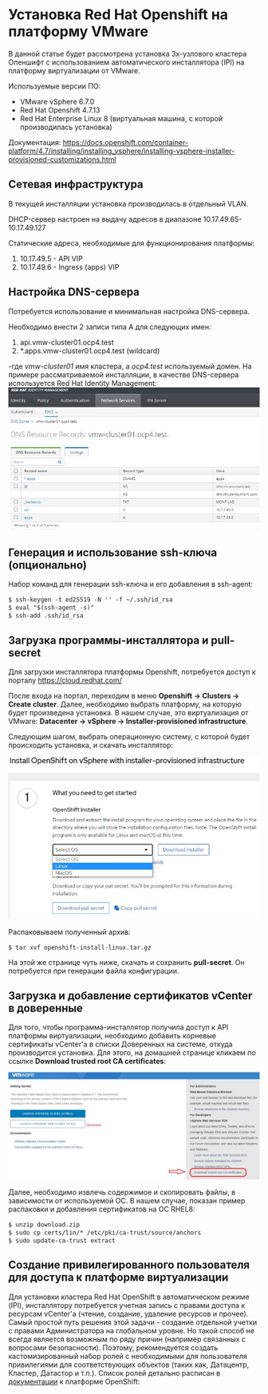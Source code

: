 # Установка Red Hat Openshift на платформу VMware

В данной статье будет рассмотрена установка 3х-узлового кластера Опеншифт с использованием автоматического инсталлятора (IPI) на платформу виртуализации от VMware.

Используемые версии ПО:
* VMware vSphere 6.7.0
* Red Hat Openshift 4.7.13
* Red Hat Enterprise Linux 8 (виртуальная машина, с которой производилась установка)

Документация:
https://docs.openshift.com/container-platform/4.7/installing/installing_vsphere/installing-vsphere-installer-provisioned-customizations.html

## Сетевая инфраструктура

В текущей инсталляции установка производилась в отдельный VLAN. 

DHCP-сервер настроен на выдачу адресов в диапазоне 10.17.49.65-10.17.49.127

Статические адреса, необходимые для функционирования платформы:

1. 10.17.49.5 - API VIP
2. 10.17.49.6 - Ingress (apps) VIP

## Настройка DNS-сервера

Потребуется использование и минимальная настройка DNS-сервера.

Необходимо внести 2 записи типа A для следующих имен:

1. api.vmw-cluster01.ocp4.test
2. *.apps.vmw-cluster01.ocp4.test (wildcard)

-где _vmw-cluster01_ имя кластера, а _ocp4.test_ используемый домен.
На примере рассматриваемой инсталляции, в качестве DNS-сервера используется Red Hat Identity Management:
![](images/dns-records.JPG)

## Генерация и использование ssh-ключа (опционально)

Набор команд для генерации ssh-ключа и его добавления в ssh-agent:

```
$ ssh-keygen -t ed25519 -N '' -f ~/.ssh/id_rsa
$ eval "$(ssh-agent -s)"
$ ssh-add .ssh/id_rsa
```

## Загрузка программы-инсталлятора и pull-secret

Для загрузки инсталлятора платформы Openshift, потребуется доступ к порталу https://cloud.redhat.com/

После входа на портал, переходим в меню **Openshift -> Clusters -> Create cluster**. Далее, необходимо выбрать платформу, на которую будет произведена установка. В нашем случае, это виртуализация от VMware: **Datacenter -> vSphere -> Installer-provisioned infrastructure**. 

Следующим шагом, выбрать операционную систему, с которой будет происходить установка, и скачать инсталлятор:

![](images/get-installer.JPG)

Распаковываем полученный архив:
```
$ tar xvf openshift-install-linux.tar.gz
```

На этой же странице чуть ниже, скачать и сохранить **pull-secret**. Он потребуется при генерации файла конфигурации.

## Загрузка и добавление сертификатов vCenter в доверенные

Для того, чтобы программа-инсталлятор получила доступ к API платформы виртуализации, необходимо добавить корневые сертификаты vCenter'а в списки Доверенных на системе, откуда производится установка. Для этого, на домашней странице кликаем по ссылке **Download trusted root CA certificates**:

![](images/vcenter-ca.jpg)

Далее, необходимо извлечь содержимое и скопировать файлы, в зависимости от используемой ОС. В нашем случае, показан пример распаковки и добавления сертификатов на ОС RHEL8:

```
$ unzip download.zip
$ sudo cp certs/lin/* /etc/pki/ca-trust/source/anchors
$ sudo update-ca-trust extract
```

## Создание привилегированного пользователя для доступа к платформе виртуализации
Для установки кластера Red Hat OpenShift в автоматическом режиме (IPI), инсталлятору потребуется учетная запись с правами доступа к ресурсам vCenter'а (чтение, создание, удаление ресурсов и прочее). Самый простой путь решения этой задачи - создание отдельной учетки с правами Администратора на глобальном уровне. Но такой способ не всегда является возможным по ряду причин (например связанных с вопросами безопасности). Поэтому, рекомендуется создать кастомизированный набор ролей с необходимыми для пользователя привилегиями для соответствующих объектов (таких как, Датацентр, Кластер, Датастор и т.п.). Список ролей детально расписан в [документации](https://docs.openshift.com/container-platform/4.7/installing/installing_vsphere/installing-vsphere-installer-provisioned-customizations.html#installation-vsphere-installer-infra-requirements_installing-vsphere-installer-provisioned-customizations) к платформе OpenShift: 
